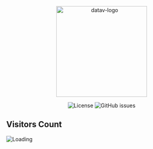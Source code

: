 <p align="center">
  <img src="https://datav.io/img/logo/logo-xs.png" alt="datav-logo" width="240" />

  <!-- <p align="center">A modern apm solution for enterprise, an open-source alternative to DataDog, New Relic, etc.</p>-->
  </p>

<p align="center">
    <img alt="License" src="https://img.shields.io/badge/license-MIT-brightgreen"> 
    <!-- img alt="Downloads" src="https://img.shields.io/docker/pulls/datavio/datav?label=Downloads"> -->
    <img alt="GitHub issues" src="https://img.shields.io/github/issues/datav-io/datav">
</p>


<!--<h1 align="center">
  First production available versison is abount to release on 8.28
</h1>-->




## Visitors Count

<img align="left" src = "https://profile-counter.glitch.me/datav/count.svg" alt ="Loading">


